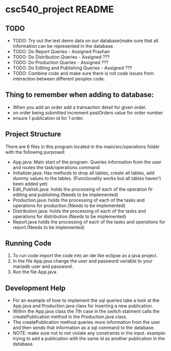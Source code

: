 # csc540_project README
## TODO
* TODO: Try out the test demo data on our database(make sure that all information can be represented in the database. 
* TODO: Do Report Queries - Assigned Prashan
* TODO: Do Distribution Queries - Assigned ???
* TODO: Do Production Queries - Assigned ???
* TODO: Do Editing and Publishing Queries - Assigned ???
* TODO: Combine code and make sure there is not code issues from interaction between different peoples code. 

## Thing to remember when adding to database: 
* When you add an order add a transaction detail for given order.
* on order being submitted increment pastOrders value for order number
* ensure 1 publication id for 1 order.


## Project Structure 

There are 6 files in this program located in the main/src/operations folder with the following purposed:
* App.java: Main start of the program. Queries information from the user and routes the task/operations command 
* Initializer.java: Has methods to drop all tables, create all tables, add dummy values to the tables. (Functionality works but all tables haven't been added yet)
* Edit_Publish.java: holds the processing of each of the operation fir editing and publishing.(Needs to be implemented)
* Production.java: holds the processing of each of the tasks and operations for production.(Needs to be implemented)
* Distribution.java: holds the processing of each of the tasks and operations for distribution.(Needs to be implemented)
* Report.java holds the processing of each of the tasks and operations for report.(Needs to be implemented)

## Running Code

1. To run code import the code into an ide like eclipse as a java project.
2. In the file App.java change the user and password variable to your mariadb user and password.
3. Run the file App.java

## Development Help

* For an example of how to implement the sql queries take a look at the App.java and Production.java class for inserting a new publication.
* Within the App.java class the 7th case in the switch statment calls the createPublication method in the Production.java class. 
* The createPublication method queries more information from the user and then sends that information as a sql command to the database.
* NOTE: make sure not to not violate any constraints in the input. example: trying to add a publication with the same id as another publication in the database. 
